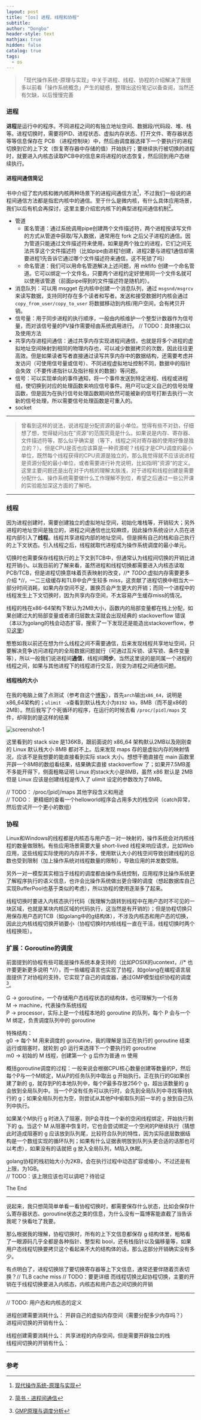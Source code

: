 ```yaml
---
layout: post
title: "[os] 进程、线程和协程"
subtitle: 
author: "Dongbo"
header-style: text
mathjax: true
hidden: false
catalog: true
tags:
  - os
---
```


> 「现代操作系统-原理与实现」中关于进程、线程、协程的介绍解决了我很多以前看「操作系统概念」产生的疑惑，整理出这份笔记以备查阅，当然还有欠缺，以后慢慢完善

### 进程

**进程**是运行中的程序。不同进程之间的有独立地址空间、数据段/代码段、堆、栈等。进程切换时，需要将PID、进程状态、虚拟内存状态、打开文件、寄存器状态等等信息保存在 PCB （进程控制块）中，然后由调度器选择下一个要执行的进程切换到它的上下文（恢复寄存器中存储的值）开始执行；要继续执行被切换的进程时，就要进入内核态读取PCB中的信息来将进程的状态恢复，然后回到用户态继续执行。

#### 进程间通信简记

书中介绍了宏内核和微内核两种场景下的进程间通信方法[^2]，不过我们一般说的进程间通信方法都是指宏内核中的通信。至于什么是微内核，有什么具体应用场景，我们以后有机会再探讨，这里主要介绍宏内核下的典型进程间通信机制[^3]。

- 管道
  - 匿名管道：通过系统调用pipe创建两个文件描述符，两个进程按读写文件的方式从管道中获取/写入数据，通常用在 fork 之后父子进程的通信。因为管道只能通过文件描述符来使用，如果是两个独立的进程，它们之间无法共享这个文件描述符（比如pipe由进程1创建，进程2要与进程1通信却需要进程1先告诉它通过哪个文件描述符来通信，这不死锁了吗）
  - 命名管道：我们可以用命名管道解决上述问题，用 mkfifo 创建一个命名管道。它可以绑定一个文件名，只要两个进程约定好使用同一个文件名就可以使用该管道（前面pipe得到的文件描述符是随机的）。
- 消息队列：可以用 msgget 在内核中创建一个消息队列，通过 `msgsnd/msgrcv` 来读写数据，支持同时存在多个读者和写者。发送和接受数据时内核会通过 `copy_from_user/copy_to_user` 将数据移动到内核/用户空间，会有拷贝开销。
- 信号量：用于同步进程的执行顺序，一般由内核维护一个整型计数器作为信号量，而对该信号量的PV操作需要经由系统调用进行。 // TODO：具体接口以及使用方法
- 共享内存进程间通信：通过共享内存实现进程间通信，也就是将多个进程的虚拟地址空间映射到相同的物理内存也，可以减少数据拷贝的次数，因此往往更高效。但是如果读者写者直接通过读写共享内存中的数据结构，还需要考虑并发访问（可使用信号量或信号）、不同进程虚拟地址控制不同，数据中的指针会失效（不要传递指针以及指针相关的数据）等问题。
- 信号：可以实现单向的事件通知，将一个事件发送到特定进程、线程或进程组，使切换到对应的处理函数来响应信号事件。用户可以定义自己的信号处理函数，但是因为在执行信号处理函数期间依然可能被新的信号打断去执行一次新的信号处理，所以需要信号处理函数是可重入的。
- socket

---------

> 曾看到这样的说法，说进程是分配资源的最小单位。觉得有些不对劲，仔细想了想，觉得疑问出在”资源“的范围究竟是什么。如果说是内存、寄存器、文件描述符等，那么似乎确实是（等下，线程之间对寄存器的使用好像是独立的？）。但是CPU是否也应该算是一种资源呢？线程才是CPU调度的最小单位，既然每个线程获得的CPU资源是独立的，那么我觉得就不应该说进程是资源分配的最小单位，或者需要进行补充说明，比如指明”资源“的定义。这里主要问题还是出在对于内核的理解太肤浅，对于进程和线程创建是需要分配什么、操作系统需要做什么工作理解不到位，希望之后通过一些公开课的实验能加深这方面的了解吧。

---------

### 线程

因为进程创建时，需要创建独立的虚拟地址空间，初始化堆栈等，开销较大；另外进程的地址空间是独立的，进程之间通信也比较麻烦，因此操作系统设计人员在进程内部引入了**线程**。线程共享进程内部的地址空间，但是拥有自己的栈和自己执行的上下文状态。引入线程之后，线程就取代进程成为操作系统调度的最小单元。

切换时也需要保存线程执行的上下文到TCB中，但通常认为线程间切换的开销比进程开销小。以我目前的了解来看，虽然进程和线程切换都需要进入内核态读取PCB/TCB，但是进程切换意味着页表映射的改变，//* *TODO*:虚拟内存需要更多介绍 *//，一二三级缓存和TLB中会产生较多 miss，这贡献了进程切换中相当大一部分时间消耗，如果内存空间不足，置换页会产生更大的开销；而同一个进程中的线程发生上下文切换时，因为共享内存空间，不太容易产生缓存miss的情况。

线程的栈在x86-64架构下默认为2MB大小，函数内的局部变量都在栈上分配，如果创建过大的局部变量或者递归层数太深就会出现经典的 stackoverflow 错误（本以为golang的栈会动态扩容，搜索了一下发现还是能造出stackoverflow，参见[这里](http://vearne.cc/archives/1464)）

憨憨如我以前还在想为什么线程之间不需要通信，后来发现线程共享地址空间，只要解决竞争访问进程内的全局数据问题就行（可通过互斥锁、读写锁、条件变量等），所以一般我们说进程间**通信**，线程间**同步**。当然这里说的是同属一个进程的线程之间，如果与其他进程下的线程进行交互，则变为进程之间通信问题。

#### 线程栈的大小

在我的电脑上做了点测试（参考自这个[博客][1]），首先`arch`输出`x86_64`，说明是x86_64架构的；`ulimit -a`查看到默认栈大小为`8192 kb`，8MB（而不是x86的2MB）。然后我写了个死循环的程序，在运行的时候去看 `/proc/[pid]/maps` 文件，却得到的是这样的结果

![screenshot-1](/img/in-post/post-thread-insight/proc-maps.png)

这里看到的 stack size 是136KB，跟前面说的 x86_64 架构默认2MB以及刚刚查的 Linux 默认栈大小 8MB 都对不上。后来发现 maps 存的是虚拟内存的映射情况，应该不是我想要的能直接看到实际 stack 大小。想想干脆直接在 main 函数里开辟一个8MB的数组看结果，结果确实直接 stackoverflow 了；如果开7.5MB差不多能开得下，侧面粗略证明 Linux 的stack大小是8MB，虽然 x86 默认是 2MB 但是 Linux 应该是创建线程是传入了 ulimit 设定的参数改为了8MB。

// TODO： /proc/[pid]/maps 其他字段含义和用途  
// TODO： 更精细的查看一个helloworld程序会占用多大的栈空间（catch异常，然后尝试开一个更小的数组）

### 协程

Linux和Windows的线程都是内核态与用户态一对一映射的，操作系统会对内核线程的数量做限制。有些应用场景需要大量 short-lived 线程来响应请求，比如Web应用，这些线程实际使用的内存并不多，使用默认大小的栈空间导致创建线程的总数也受到限制（加上操作系统对线程数量的限制），导致应用的并发数受限。

另外一对一模型其实相当于线程的调度都由操作系统控制，应用程序比操作系统更了解程序执行的语义信息，也许会比操作系统做出更合理的调度（想起数据库自己实现BufferPool也基于类似的考虑），所以协程的使用逐渐多了起来。

线程切换时要进入内核态执行代码（我理解为跳转到线程中在用户态时不可见的一块区域，也就是某块内核区域的代码执行，这当然是有开销的）；但是协程切换只用保存用户态的TCB（如golang中的g结构体），不涉及内核态和用户态的切换，因此比内核线程切换开销要小（协程切换时内核线程一直在干活，线程切换时两个线程换班）。

### 扩展：Goroutine的调度

前面提到的协程有些可能是操作系统本身支持的（比如POSIX的ucontext，//* 也许要更新更多说明 *//），而一些编程语言也实现了协程，如golang在编程语言层面提供了对协程的支持，它实现了自己的调度器，通过GMP模型组织协程的调度[^1]。

G -> goroutine，一个存储用户态线程状态的结构体，也可理解为一个任务  
M -> machine，代表操作系统线程  
P -> processor，实际上是一个线程本地的 goroutine 的队列，每个 P 会与一个 M 绑定，负责调度队列中的 goroutine

特殊结构：  
g0 -> 每个 M 用来调度的 goroutine，我的理解是当正在执行的 goroutine 结束运行或阻塞时，就轮到 g0 运行来选择下一个要执行的 goroutine  
m0 -> 初始的 M 线程，创建第一个 g 后作为普通 m 使用

概括goroutine调度的过程：一般来说会根据CPU核心数量创建等数量的P，然后每个P与一个M绑定，M从P的任务队列中取出 g 开始执行。正在执行的G如果创建了新的 g，就存到P的本地队列中，每个P最多存放256个 g，超出该数量的 g 会放到全局队列中。当一个P没有任务可以执行时，会先到全局队列中寻找等待执行的 g；如果全局队列也为空，则尝试从其他P中偷取队列前一半的 g 放到自己队列中执行。

如果某个M执行 g 时进入了阻塞，则P会寻找一个新的空闲线程绑定，开始执行剩下的 g。当这个 M 从阻塞中恢复时，它也会尝试绑定一个空闲的P继续执行（猜想此时造成阻塞的 g 应该放到队列尾，比较符合队列的特性，因为实际底层数据结构是一个数组实现的循环队列；如果有什么证据表明放到队列头更合适的话那也可以考虑），如果没有的话就把 g 放入全局队列，M陷入休眠。

golang协程的栈初始大小为2KB，会在执行过程中动态扩容或缩小，不过还是有上限，为1GB。  
// TODO：该上限应该也可以调吧？待验证

The End

---------------------

说起来，我只想简简单单看一看协程切换时，都需要保存什么状态，比如会保存什么寄存器状态、goroutine状态之类的信息，为什么没有一篇博客能直截了当告诉我呢？快看吐了我要。

那么根据我的理解，协程切换时，所有的上下文信息都保存 g 结构体里，粗略看了一眼源码几乎全都是各种指针、整型和 bool，还有栈指针以及偏移量等，如果用户态线程切换要拷贝这个看起来不大的结构体的话，那么这部分开销确实没有多少。

有点明白了，进程切换除了要切换寄存器等上下文信息，通常还要伴随着页表切换？// TLB cache miss   // TODO：要更详细
而线程切换比起协程切换，主要的开销在于线程切换要进入内核态，内核态和用户态之间切换的开销

------------

// TODO: 用户态和内核态的定义

进程创建需要消耗什么： 开辟自己的虚拟内存空间（需要分配多少内存吗？）  
进程间切换的开销有什么：

线程创建需要消耗什么： 共享进程的内存空间，但是需要开辟独立的栈  
线程间切换的开销有什么：


-----------

### 参考

[^1]: [GMP原理与调度分析](https://www.jianshu.com/p/fa696563c38a?utm_campaign=studygolang.com&utm_medium=studygolang.com&utm_source=studygolang.com)
[^2]: [现代操作系统-原理与实现]()
[^3]: [简书 - 进程间通信](https://www.jianshu.com/p/c1015f5ffa74)


[1]: https://blog.csdn.net/liyuanyes/article/details/44097731